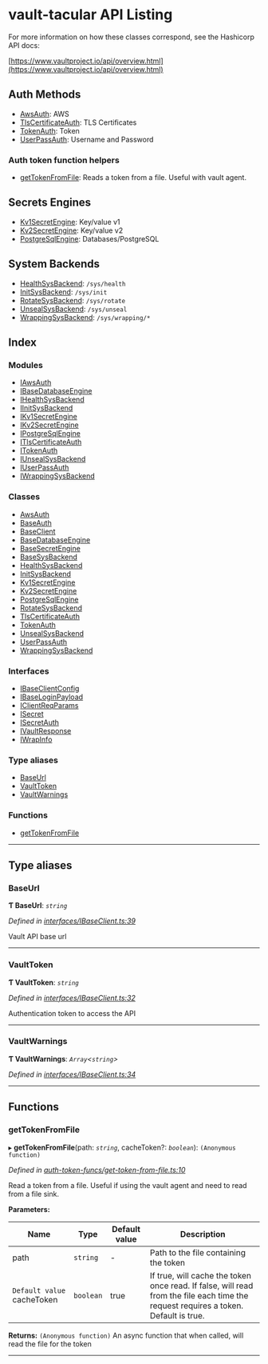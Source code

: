 
vault-tacular API Listing
=========================

For more information on how these classes correspond, see the Hashicorp API docs:

[https://www.vaultproject.io/api/overview.html](https://www.vaultproject.io/api/overview.html)

Auth Methods
------------

*   [AwsAuth](classes/awsauth.md): AWS
*   [TlsCertificateAuth](classes/tlscertificateauth.md): TLS Certificates
*   [TokenAuth](classes/tokenauth.md): Token
*   [UserPassAuth](classes/userpassauth.md): Username and Password

### Auth token function helpers

*   [getTokenFromFile](#gettokenfromfile): Reads a token from a file. Useful with vault agent.

Secrets Engines
---------------

*   [Kv1SecretEngine](classes/kv1secretengine.md): Key/value v1
*   [Kv2SecretEngine](classes/kv2secretengine.md): Key/value v2
*   [PostgreSqlEngine](classes/postgresqlengine.md): Databases/PostgreSQL

System Backends
---------------

*   [HealthSysBackend](classes/healthsysbackend.md): `/sys/health`
*   [InitSysBackend](classes/initsysbackend.md): `/sys/init`
*   [RotateSysBackend](classes/rotatesysbackend.md): `/sys/rotate`
*   [UnsealSysBackend](classes/unsealsysbackend.md): `/sys/unseal`
*   [WrappingSysBackend](classes/wrappingsysbackend.md): `/sys/wrapping/*`

## Index

### Modules

* [IAwsAuth](modules/iawsauth.md)
* [IBaseDatabaseEngine](modules/ibasedatabaseengine.md)
* [IHealthSysBackend](modules/ihealthsysbackend.md)
* [IInitSysBackend](modules/iinitsysbackend.md)
* [IKv1SecretEngine](modules/ikv1secretengine.md)
* [IKv2SecretEngine](modules/ikv2secretengine.md)
* [IPostgreSqlEngine](modules/ipostgresqlengine.md)
* [ITlsCertificateAuth](modules/itlscertificateauth.md)
* [ITokenAuth](modules/itokenauth.md)
* [IUnsealSysBackend](modules/iunsealsysbackend.md)
* [IUserPassAuth](modules/iuserpassauth.md)
* [IWrappingSysBackend](modules/iwrappingsysbackend.md)

### Classes

* [AwsAuth](classes/awsauth.md)
* [BaseAuth](classes/baseauth.md)
* [BaseClient](classes/baseclient.md)
* [BaseDatabaseEngine](classes/basedatabaseengine.md)
* [BaseSecretEngine](classes/basesecretengine.md)
* [BaseSysBackend](classes/basesysbackend.md)
* [HealthSysBackend](classes/healthsysbackend.md)
* [InitSysBackend](classes/initsysbackend.md)
* [Kv1SecretEngine](classes/kv1secretengine.md)
* [Kv2SecretEngine](classes/kv2secretengine.md)
* [PostgreSqlEngine](classes/postgresqlengine.md)
* [RotateSysBackend](classes/rotatesysbackend.md)
* [TlsCertificateAuth](classes/tlscertificateauth.md)
* [TokenAuth](classes/tokenauth.md)
* [UnsealSysBackend](classes/unsealsysbackend.md)
* [UserPassAuth](classes/userpassauth.md)
* [WrappingSysBackend](classes/wrappingsysbackend.md)

### Interfaces

* [IBaseClientConfig](interfaces/ibaseclientconfig.md)
* [IBaseLoginPayload](interfaces/ibaseloginpayload.md)
* [IClientReqParams](interfaces/iclientreqparams.md)
* [ISecret](interfaces/isecret.md)
* [ISecretAuth](interfaces/isecretauth.md)
* [IVaultResponse](interfaces/ivaultresponse.md)
* [IWrapInfo](interfaces/iwrapinfo.md)

### Type aliases

* [BaseUrl](#baseurl)
* [VaultToken](#vaulttoken)
* [VaultWarnings](#vaultwarnings)

### Functions

* [getTokenFromFile](#gettokenfromfile)

---

## Type aliases

<a id="baseurl"></a>

###  BaseUrl

**Ƭ BaseUrl**: *`string`*

*Defined in [interfaces/IBaseClient.ts:39](https://github.com/theogravity/vault-tacular/blob/cbfbab1/src/interfaces/IBaseClient.ts#L39)*

Vault API base url

___
<a id="vaulttoken"></a>

###  VaultToken

**Ƭ VaultToken**: *`string`*

*Defined in [interfaces/IBaseClient.ts:32](https://github.com/theogravity/vault-tacular/blob/cbfbab1/src/interfaces/IBaseClient.ts#L32)*

Authentication token to access the API

___
<a id="vaultwarnings"></a>

###  VaultWarnings

**Ƭ VaultWarnings**: *`Array`<`string`>*

*Defined in [interfaces/IBaseClient.ts:34](https://github.com/theogravity/vault-tacular/blob/cbfbab1/src/interfaces/IBaseClient.ts#L34)*

___

## Functions

<a id="gettokenfromfile"></a>

###  getTokenFromFile

▸ **getTokenFromFile**(path: *`string`*, cacheToken?: *`boolean`*): `(Anonymous function)`

*Defined in [auth-token-funcs/get-token-from-file.ts:10](https://github.com/theogravity/vault-tacular/blob/cbfbab1/src/auth-token-funcs/get-token-from-file.ts#L10)*

Read a token from a file. Useful if using the vault agent and need to read from a file sink.

**Parameters:**

| Name | Type | Default value | Description |
| ------ | ------ | ------ | ------ |
| path | `string` | - |  Path to the file containing the token |
| `Default value` cacheToken | `boolean` | true |  If true, will cache the token once read. If false, will read from the file each time the request requires a token. Default is true. |

**Returns:** `(Anonymous function)`
An async function that when called, will read the file for the token

___

